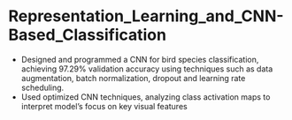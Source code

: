# Representation_Learning_and_CNN-Based_Classification
- Designed and programmed a CNN for bird species classification, achieving 97.29% validation accuracy using
techniques such as data augmentation, batch normalization, dropout and learning rate scheduling.
- Used optimized CNN techniques, analyzing class activation maps to interpret model’s focus on key visual features
